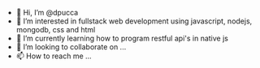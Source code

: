 - 👋 Hi, I’m @dpucca
- 👀 I’m interested in fullstack web development using javascript, nodejs, mongodb, css and html
- 🌱 I’m currently learning how to program restful api's in native js
- 💞️ I’m looking to collaborate on ...
- 📫 How to reach me ...

<!---
dpucca/dpucca is a ✨ special ✨ repository because its `README.md` (this file) appears on your GitHub profile.
You can click the Preview link to take a look at your changes.
--->
